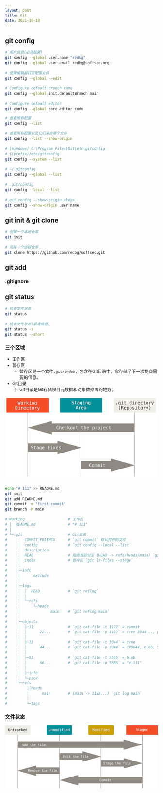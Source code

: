 ```yaml
---
layout: post
title: Git
date: 2021-10-10
---
```


## git config

```bash
# 用户信息(必须配置)
git config --global user.name "redbg"
git config --global user.email redbg@softsec.org

# 使用编辑器打开配置文件
git config --global --edit

# Configure default branch name
git config --global init.defaultBranch main

# Configure default editor
git config --global core.editor code
```

```bash
# 查看所有配置
git config --list

# 查看所有配置以及它们来自哪个文件
git config --list --show-origin

# [Windows] C:\Program Files\Git\etc\gitconfig
# $(prefix)/etc/gitconfig
git config --system --list

# ~/.gitconfig
git config --global --list

# .git/config
git config --local --list

# git config --show-origin <key>
git config --show-origin user.name
```

## git init & git clone

```bash
# 创建一个本地仓库
git init

# 克隆一个远程仓库
git clone https://github.com/redbg/softsec.git
```

## git add

### .gitignore

## git status

```bash
# 检查文件状态
git status

# 检查文件状态(紧凑信息)
git status -s
git status --short
```

### 三个区域

- 工作区
- 暂存区
  - 暂存区是一个文件`.git/index`，包含在Git目录中，它存储了下一次提交需要的信息。
- Git目录
  - Git目录是Git存储项目元数据和对象数据库的地方。

![Working tree, staging area, and Git directory](/assets/images/areas.png)

```bash
echo "# 111" >> README.md
git init
git add README.md
git commit -m "first commit"
git branch -M main

# Working                    # 工作区
# │  README.md               # "# 111"
# │
# └─.git                     # Git目录
#     │  COMMIT_EDITMSG      # `git commit` 默认打开的文件
#     │  config              # `git config --local --list`
#     │  description
#     │  HEAD                # 指向当前分支 (HEAD -> refs/heads/main) `git log`
#     │  index               # 暂存区 `git ls-files --stage`
#     │
#     ├─info
#     │      exclude
#     │
#     ├─logs
#     │  │  HEAD             # `git reflog`
#     │  │
#     │  └─refs
#     │      └─heads
#     │              main    # `git reflog main`
#     │
#     ├─objects
#     │  ├─11                # `git cat-file -t 1122` = commit
#     │  │      22...        # `git cat-file -p 1122` = tree 3344..., parent 0000..., author, committer, "first commit"
#     │  │
#     │  ├─33                # `git cat-file -t 3344` = tree
#     │  │      44...        # `git cat-file -p 3344` = 100644, blob, 5566..., README.md
#     │  │
#     │  ├─55                # `git cat-file -t 5566` = blob
#     │  │      66...        # `git cat-file -p 5566` = "# 111"
#     │  │
#     │  ├─info
#     │  └─pack
#     └─refs
#         ├─heads
#         │      main        # (main -> 1122...) `git log main`
#         │
#         └─tags
```

### 文件状态

![The lifecycle of the status of your files](/assets/images/lifecycle.png)
